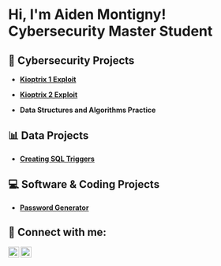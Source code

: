 <h1>Hi, I'm Aiden Montigny! 
 <a>Cybersecurity Master Student</a>

<h2> 🔐 Cybersecurity Projects </h2>

- [**Kioptrix 1 Exploit**](https://github.com/AidenMontigny/Kioptrix-1-Exploit)
- [**Kioptrix 2 Exploit**](https://github.com/AidenMontigny/Kioptrix-2-Exploit)

- <b>Data Structures and Algorithms Practice</b>

<h2> 📊 Data Projects </h2>

- [**Creating SQL Triggers**](https://github.com/AidenMontigny/creating-sql-triggers)

<h2> 💻 Software & Coding Projects </h2>

- [**Password Generator**](https://github.com/AidenMontigny/Password-Generator)
 
<h2> 🤳 Connect with me:</h2>


[<img align="left" alt="AidenMonntigny | LinkedIn" width="22px" src="https://cdn.jsdelivr.net/npm/simple-icons@v3/icons/linkedin.svg" />][linkedin]
[<img align="left" alt="AidenMontigny | Instagram" width="22px" src="https://cdn.jsdelivr.net/npm/simple-icons@v3/icons/instagram.svg" />][instagram]


[instagram]: https://www.instagram.com/aidenmontigny/
[linkedin]:www.linkedin.com/in/aiden-montigny-0275802b1

